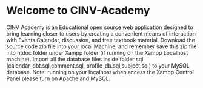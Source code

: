 # Welcome to CINV-Academy
CINV Academy is an Educational open source web application designed to bring learning closer to users by creating a convenient means of interaction with Events Calendar, discussion, and free textbook material.
Download the source code zip file into your local Machine, and remember save this zip file into htdoc folder under Xampp folder (if running on the Xampp Localhost machine).
Import all the database files inside folder sql (calendar_dbt.sql,comment.sql, profile_db.sql,subject.sql) to your MySQL database.
Note: running on your localhost when access the Xampp Control Panel please turn on Apache and MySQL. 
